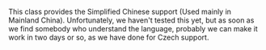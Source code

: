 This class provides the Simplified Chinese support (Used mainly in Mainland China).  Unfortunately, we haven't tested this yet, but as soon as we find somebody who understand the language, probably we can make it work in two days or so, as we have done for Czech support.